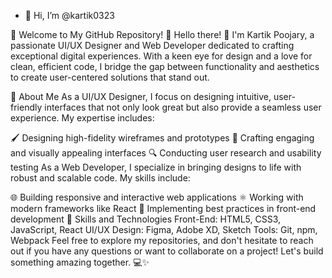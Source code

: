 - 👋 Hi, I’m @kartik0323

🌟 Welcome to My GitHub Repository! 🌟
Hello there! 👋 I'm Kartik Poojary, a passionate UI/UX Designer and Web Developer dedicated to crafting exceptional digital experiences. With a keen eye for design and a love for clean, efficient code, I bridge the gap between functionality and aesthetics to create user-centered solutions that stand out.

🎨 About Me
As a UI/UX Designer, I focus on designing intuitive, user-friendly interfaces that not only look great but also provide a seamless user experience. My expertise includes:

🖌️ Designing high-fidelity wireframes and prototypes
🎨 Crafting engaging and visually appealing interfaces
🔍 Conducting user research and usability testing
As a Web Developer, I specialize in bringing designs to life with robust and scalable code. My skills include:

🌐 Building responsive and interactive web applications
⚛️ Working with modern frameworks like React
🔧 Implementing best practices in front-end development
🚀 Skills and Technologies
Front-End: HTML5, CSS3, JavaScript, React
UI/UX Design: Figma, Adobe XD, Sketch
Tools: Git, npm, Webpack
Feel free to explore my repositories, and don't hesitate to reach out if you have any questions or want to collaborate on a project! Let's build something amazing together. 💻✨
<!---
kartik0323/kartik0323 is a ✨ special ✨ repository because its `README.md` (this file) appears on your GitHub profile.
You can click the Preview link to take a look at your changes.
--->
